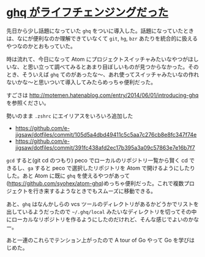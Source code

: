 # [ghq がライフチェンジングだった](/2014/06/28/ghq.html)

先日から少し話題になっていた `ghq` をついに導入した。話題になっていたときは、なにが便利なのか理解できていなくて `git`, `hg`, `bzr` あたりを統合的に扱えるやつなのかとおもっていた。

時は流れて、今日になって Atom にプロジェクトスイッチャみたいなやつがほしいな、と思い立って調べてみるとあまり目ぼしいものが見つからなかった。そのとき、そういえば `ghq` てのがあったな〜、あれ使ってスイッチャみたいなの作れないかな〜と思いついて導入してみたらめっちゃ便利だった。

すごさは http://motemen.hatenablog.com/entry/2014/06/01/introducing-ghq を参照ください。

勢いのまま `.zshrc` にエイリアスをいろいろ追加した

* https://github.com/e-jigsaw/dotfiles/commit/105d5a4dbd49411c5c5aa7c276cb8e8fc347f74e
* https://github.com/e-jigsaw/dotfiles/commit/391fc438afd2ec17b395a3a09c57863e7e16b7f7

`gcd` すると(git cd のつもり) peco でローカルのリポジトリ一覧から賢く cd できるし、`ga` すると peco で選択したリポジトリを Atom で開けるようにしたりした。あと Atom に既に `ghq` を使えるやつがあって(https://github.com/syohex/atom-ghq)めっちゃ便利だった。これで複数プロジェクトを行き来するようなときでもスムーズに移動できる。

あと、`ghq` はなんかしらの vcs ツールのディレクトリがあるかどうかでリストを出しているようだったので `~/.ghq/local` みたいなディレクトリを切ってその中にローカルなリポジトリを作るようにしたのだけれど、そんな感じでよいのかなー。

あと一連のこれらでテンション上がったので A tour of Go やって Go を学びはじめた。
